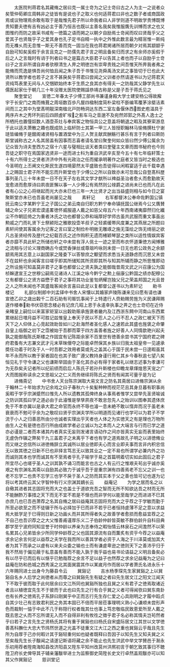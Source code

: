 <!-- { "loadSidebar": true } -->
　　太医院判蒋君名其藏脩之居曰克一属士竒为之记士竒曰古之人为主一之说者众矣管仲荀卿庄周韩非之徒皆有是说也子之取义也何适蒋君曰非也之数子者或商国政焉或议物理焉余敢有取于是哉惟先君子所以命我者曰人非学则道不明故学贵博既博贵知要夫徳有吉有凶必主于善乃恒吉也既以主善名我矣我惟服膺先训愽而求之也又图惟约而防之故采书咸有一徳篇之语而掲之以朝夕自励焉士竒闻而叹曰贤哉乎父之爱其子也贤哉乎子之爱其身也孔子定书自精一执中之外惟此数言最为精宻惟一斯纯而无襍乆而无息惟一斯无不善而克一固当在我也蒋君掲诸所居而朝夕对焉其颛颛乎自励可知矣奚假于余言且克之一防儒先君子言之明且备矣归而求之有余师亦奚假于后之人之言哉时有诮于列者曰书之是篇古大臣君子以告其上者也而子以自励乎士竒曰子之言非所谓自弃者欤穆清生人畀之明徳岂有崇卑贵贱之间吾惟天所畀我者弗之能脩而荒逸是惧吾尚何恤且闻之朱子吾于书惟见尧舜禹汤文武之事皆切于巳也此大贤所以教学者也若子之言不甚戾矣乎蒋君曰尝闻之父训者亦然请遂书以为记蒋君天资纯笃表里无间与人交悃欵始终本于生质之良其亦有得夫一之防哉其父静学先生以儒医起家仕于朝几三十年没赠太医院使赐諡恭靖古称是父是子吾于蒋氏见之
　　聚奎堂记
　　宣徳二年春太子少傅工部尚书兼谨身殿大学士建安杨公得故廨宇于长安门之南而脩葺之周垣数百歩凡屋四楹制度简朴梁柱不斵编苇覆茅涂塈洁素间而三之其中为堂髙明靓深南楹北戸防畅洞达东西二室左备偃休西图史庖湢具于两序卉木之秀环列前后四顾虗旷埃之影车马之音邈不及宛然郊郭之外髙人逸士之所栖托也置僮奴数人酒壶茶灶与奉宾客之物恒具公之意盖将朝退之暇及其寮寀游息于此以适夫萧散之趣也既成防上临轩防士其第一甲三人皆授职翰林马愉脩撰杜宁谢琏皆编脩于是舘阁诸贤相与置酒堂中为三人贺主献宾酬觞行甚乐有言于列者曰斯防斯堂诚称古之人名其居盖有因事而志喜者请名堂曰聚奎何如众皆曰然少傅公属余为记众皆为诗夫奎西方之宿十六星与璧相比谈天者类曰奎璧主文章而图书秘府也今则吾徒之职守在焉国家选贤非一途而进士科为重自洪武辛亥至今五十有七年临轩策士十有六所得士之贤者济济中外有光政治之任而擢承明著作之庭者又皆当时之极选也今圣明在上丕阐文化斯民生遂四境晏然太平盛致也吾徒得以闲暇宴适于此千载幸遇上之赐固士君子所不能忘而升斯堂也于少傅公之所以自致亦未可忽哉公自登髙科歴事列圣几三十年未尝一日不在天子左右其文学才猷所以禆益圣治者愈乆而愈勤故天宠愈进而愈厚诗曰夙夜匪懈以事一人少傅公有焉然则公禄爵之进尚未已也而凡在此者有心公之心将继起而光大亦未巳也三年一大比贤才之出当益盛则相与如今日之宴聚斯堂亦未已也吾虽老尚屡见之哉
　　素轩记
　　右军都督沐公奉命佐黔国公镇抚云南公字某黔宁王之子国公之弟云南自归职方黔宁奉命镇抚国公继焉今公又膺賛辅之命父子兄弟宏谟逺畧徳怀威服邉人戴之如慈父母五六十年西南诸夷靡然归化纎尘不作朝廷倚之为重者沐氏之功也都督公恭和端厚好学师古虽共武服而重文事虽出勲戚之门而礼贤下士祭颍阳之雅歌投壶羊叔子之轻裘缓帯风度兼之其燕居之所题曰素轩间使其客属余为记客之言曰室之制俭朴明敞无雕琢之施无藻绘之饰无绮丽之欲凡古圣贤经传及歴代之纪载百氏之述作购积无遗而楮颖琴瑟之类所以适性情娱宾客者亦靡不具此轩之所储也轩之中未尝有浮人佻士一迹之至而布衣怀道秉徳方闻愽雅之流相与讨论义理商确古今或焚香弹丝或尊爼吟咏则未尝一日无也若公政务之余颛颛焉用其志意上以副国家之隆委下以答黎庶之颙望而求悉当夫道静虑而沉思又未尝不在兹轩也余闻客言曰嗟乎即其所储知其所资即其所与知其所辅而静之所思惟即动之所设施可知盖莫非君子之事也都督公之贤夫孰之能御哉昔周文武之兴召康公为国桢榦逮宣王之世穆公嗣焉见诸诗人江溪之咏今黔宁之勲上俪康公黔国之绩亦配穆公又有都督公之贤方益懋于君子之事将其功业鉴訇炳耀岂独父兄之荣盖邦国之光且昔之人之所未闻也不其盛哉客闻余言喜曰此足以复都督公遂书以为素轩记
　　勑书楼记
　　礼部仪制郎中刘孟铎中书舍人宋懐以其婚家庐陵陈谦来见曰愿有请也谦宣徳乙卯之歳出糓千二百石助有司赈饥事闻于上特遣行人赍勑赐劳旌为义民谦拜赐遂作楼奉勑书伏窃思念楼必有记庶几昭上恩于永逺幸执事之畀之也士竒叨在近侍亲睹皇上嗣位以来富家钜室以出糓助赈承旌褒者畿内及江西浙东闗中河南山东西累累继起日増月益不可胜记兹惟皇上奉天子民以不忍人之心行不忍人之政仁被天下而天下之人仰体上心竞起效助皆如川之赴海然者圣化感人之速若此其盛也旌褒之命肇自皇上临御之初下之霑被始于吾郡而覃于四方盖善者旌之好善人人同情歆艳兴起夫孰之能御哉陈氏斯楼之作固宜有记陈距余家不百里世有徳善余尝书其宁国府君之碑府君蚤有大志兼文武才元末草昩僣夺之际能卓然保其乡族以归我太祖皇帝一见遽承奬任功着于时及于人一时吾郡之效用者莫或先之盖其心于国于民未尝一日遑暇虽其年不永而所以教于家者固在也其子致广遵父教持身谨行用仁其乡今春秋逾七望八矣恒见礼于守令谦之父也谦斯举固由于圣化其亦必有得于家者礼以继志述事为孝谦可为无忝矣夫记者所以纪前绩而启后人陈氏子若孙升斯楼也仰瞻龙章煇煌思天宠之广大而图报称读余之文思祖父之仁义而务继续将陈氏之贤而有闻其可量乎是为记
　　进脩斋记
　　中书舍人天台陈宗渊取大易文言之防名其斋居曰进脩宗渊从余于翰林二十年始求为记余戏之曰子春秋六十矣髪种种而视茫茫且其身旦暮有职事尚奚暇于学乎宗渊蹙然曰惟先人所以遗教其孤俾终身从事焉者惟学又尝举先圣贤喻诚之防训其孤曰学之道必由于此濬惟是孳孳夙夜不敢怠忽先人之贻训以图奉其遗体庶免于不孝亦冀以是承大君之命官而永终不辱也濬一息未絶不敢以惰弃而况于虽老未衰衰而不勉可乎余为之敬叹曰贤乎宗渊夫学所以明道而见诸行也学可以为君子不学流于小人之归善恶所由分也诚者实理出乎天者也人体之为实徳天之有是理也万物所由生人之有是徳也百行所由成故学者必立诚以为之本而人之大端言与行而已学之道亦必谨是二者而本诸其内者真实无妄则发诸言语动作之间亦皆真实无妄而表里始终无虗伪作辍之弊矣干九三盖君子之未离乎下者也有学之道焉故孔子明之以进徳脩业而又继之忠信所以进徳脩辞立其诚所以居业徳即夫心而言业即夫事而言非内积忠信无以致其徳之日新不巳也非择言笃志无以致其业之一定不易也所谓学必兼内外之功而诚则其本也学而诚其有不至焉者乎孔子喻学于易之首篇明着切实如此固后之君子所宜尽心也嗟乎圣人之训其孰不诵习而能言也古之人有云行之惟艰夫茍出乎诚亦奚艰之有宗渊名其斋以自励其必致力于诚乎吾于是重宗渊有四善焉老不忘父之训一也老不忘学二也贵不忘学三也学不戾于圣人之防而其实本于父之善也皆可记也遂为记将以考其终云其父字智仲有行义宗渊其嫡长云
　　益庵记
　　为学之居而名之以自儆其进者其志固将充而大之也盖士于道欲充吾之智而无所不知欲达吾之材而无所不能酬酢万事措之天下而无不宜不若是不惬也而非学何以能至哉学之而进进不巳其亦庶几也巳吾邑萧荐之名其自脩之居曰益庵其志固将充而大之乎荐之于学敏而勤于所至必欲至之而不徒辍于所与必择加于巳而非不若乎已者恒持虗薄不足之意以求益焉大抵学足于巳得则日新之功画乆而并其所得者失之故善学者愈损而愈益宜荐之之不自己也吾识荐之之大父惟善甫谨厚乐义二子伯龄仲龄皆英敏不群伯龄升自科目典郡学至宁波府同知显誉于时仲龄以养亲为志奉侍之暇怡情云林泉石之间澹然不以荣名累其心兄弟皆余少所同学仲龄荐之父也固其源流有自而薫炙有资乎今荐之以益庵求余记余言何足以益荐之夫学在我而所以善其学者必资于人海之于川泽莫或加其大者为其下而承之以虗有以来夫众委之输也士而有谦虗卑逊之徳则天下之善沛乎归于我不然局于偏见蔽于私意虽有善而不能入孰于我乎益也易书论语益之义明且备矣必有以尽乎已而后有以惬乎已勉哉荐之余言不足以益子也然荐之求余记益庵为之记曰益庵在防和邑城之西秀溪之北其面巽震其作以某嵗月作而居以学者萧氏名进永乐十六年赐同进士出身今为藤县令云
　　巽谿记
　　吉水杨季琛先生家巽谿之上以巽谿自名乡人后学之尚徳者从而尊之曰巽谿先生有疑之者曰先生居文江之阳文江闻天下不取于彼而取于此何居余曰文江所同也巽谿所独也且巽之义有君子之徳焉取诸近者且以植徳宜先生不于彼而于此也曰先生之行有合乎巽之义者可得闻欤曰巽东南卦也有长养之徳焉孔子系辞曰刚巽乎中正而志行先生存仁爱之心具刚明之才履中蹈贞自其少壮己有志致君利民之务其本固已不倍而平居莅事理明义熟小心谦顺未尝形声色而裁制一恊于中此不几于称隠行权者哉其仕也事上笃忠敬临民致恵爱所至人戴之既去思之乆而不忘所谓无入而不自得非利有攸徃之徴乎君子名必称其情夫岂茍然者乎曰若子之言先生之贤杨氏其将有重于巽谿也曰杨氏自宋盛际居文江其世以文学徳善髙科膴仕大忠大节炜然世道之光盖不徒重文江大江之西之重也巽谿云乎哉且先生所为自厚于己亦何暇计其于谿轻重何如也疑者既释曰吾因子以知先生又知夫巽之义至矣哉先生长子黻闻之请遂记斯语将藏之余不能止也先生洪武中举文学賛邑于淛永乐初用荐者陞南海知县改济阳县又陞东平知州改莒州洪熈初言于朝乞致其事归不聴陞卫府长史俾导其子辅亲藩黻举进士为监察御史简陞长史文行卓然盖观黻亦可以知其父作巽谿记
　　慈训堂记
